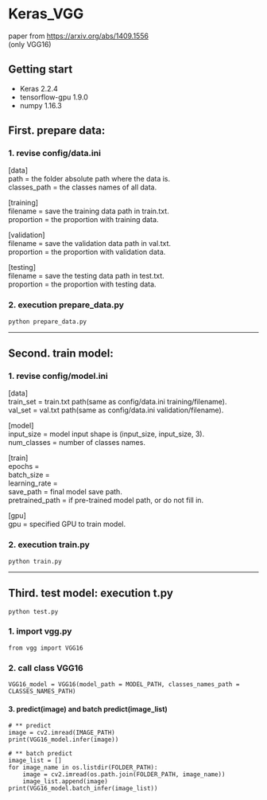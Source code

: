 # Keras_VGG
paper from https://arxiv.org/abs/1409.1556  
(only VGG16)
## Getting start
 - Keras 2.2.4  
 - tensorflow-gpu 1.9.0   
 - numpy 1.16.3 
## First. prepare data: 
### 1. revise config/data.ini 
[data]  
path = the folder absolute path where the data is.  
classes_path = the classes names of all data.  

[training]  
filename = save the training data path in train.txt.  
proportion = the proportion with training data.  

[validation]  
filename = save the validation data path in val.txt.  
proportion = the proportion with validation data.  

[testing]  
filename = save the testing data path in test.txt.  
proportion = the proportion with testing data.  

### 2. execution prepare_data.py
```
python prepare_data.py
```
---
## Second. train model:
### 1. revise config/model.ini
[data]  
train_set = train.txt path(same as config/data.ini training/filename).  
val_set = val.txt path(same as config/data.ini validation/filename).  

[model]  
input_size = model input shape is (input_size, input_size, 3).  
num_classes = number of classes names.  

[train]  
epochs =   
batch_size =   
learning_rate =   
save_path = final model save path.  
pretrained_path = if pre-trained model path, or do not fill in.  

[gpu]  
gpu = specified GPU to train model.  

### 2. execution train.py
```
python train.py
```
---
## Third. test model: execution t.py
```
python test.py
```
### 1. import vgg.py
```
from vgg import VGG16
```
### 2. call class VGG16
```
VGG16_model = VGG16(model_path = MODEL_PATH, classes_names_path = CLASSES_NAMES_PATH)
```
#### 3. predict(image) and batch predict(image_list)
```
# ** predict
image = cv2.imread(IMAGE_PATH)
print(VGG16_model.infer(image))

# ** batch predict
image_list = []
for image_name in os.listdir(FOLDER_PATH):
    image = cv2.imread(os.path.join(FOLDER_PATH, image_name))
    image_list.append(image)
print(VGG16_model.batch_infer(image_list))
```
